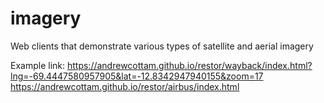 # imagery
Web clients that demonstrate various types of satellite and aerial imagery

Example link:
https://andrewcottam.github.io/restor/wayback/index.html?lng=-69.4447580957905&lat=-12.8342947940155&zoom=17
https://andrewcottam.github.io/restor/airbus/index.html
